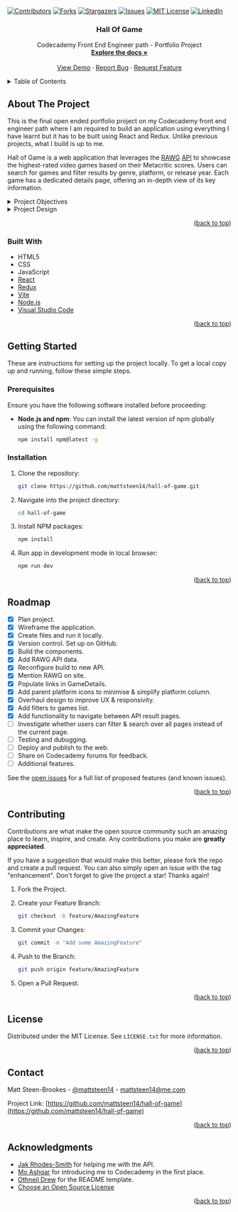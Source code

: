<a name="readme-top"></a>

<!-- PROJECT SHIELDS -->
<!--
*** I'm using markdown "reference style" links for readability.
*** Reference links are enclosed in brackets [ ] instead of parentheses ( ).
*** See the bottom of this document for the declaration of the reference variables
*** for contributors-url, forks-url, etc. This is an optional, concise syntax you may use.
*** https://www.markdownguide.org/basic-syntax/#reference-style-links
-->
[![Contributors][contributors-shield]][contributors-url]
[![Forks][forks-shield]][forks-url]
[![Stargazers][stars-shield]][stars-url]
[![Issues][issues-shield]][issues-url]
[![MIT License][license-shield]][license-url]
[![LinkedIn][linkedin-shield]][linkedin-url]

<h3 align="center">Hall Of Game</h3>

  <p align="center">
    Codecademy Front End Engineer path - Portfolio Project
    <br />
    <a href="https://github.com/mattsteen14/hall-of-game"><strong>Explore the docs »</strong></a>
    <br />
    <br />
    <a href="https://github.com/mattsteen14/hall-of-game">View Demo</a>
    ·
    <a href="https://github.com/mattsteen14/hall-of-game/issues/new?labels=bug&template=bug-report---.md">Report Bug</a>
    ·
    <a href="https://github.com/mattsteen14/hall-of-game/issues/new?labels=enhancement&template=feature-request---.md">Request Feature</a>
  </p>
</div>

<!-- TABLE OF CONTENTS -->
<details>
  <summary>Table of Contents</summary>
  <ol>
    <li>
      <a href="#about-the-project">About The Project</a>
      <ul>
        <li><a href="#built-with">Built With</a></li>
      </ul>
    </li>
    <li>
      <a href="#getting-started">Getting Started</a>
      <ul>
        <li><a href="#prerequisites">Prerequisites</a></li>
        <li><a href="#installation">Installation</a></li>
      </ul>
    </li>
    <li><a href="#roadmap">Roadmap</a></li>
    <li><a href="#contributing">Contributing</a></li>
    <li><a href="#license">License</a></li>
    <li><a href="#contact">Contact</a></li>
    <li><a href="#acknowledgments">Acknowledgments</a></li>
  </ol>
</details>

<!-- ABOUT THE PROJECT -->
## About The Project

This is the final open ended portfolio project on my Codecademy front end engineer path where I am required to build an application using everything I have learnt but it has to be built using React and Redux. Unlike previous projects, what I build is up to me.

Hall of Game is a web application that leverages the [RAWG]('https://rawg.io') [API]('https://rawg.io/apidocs') to showcase the highest-rated video games based on their Metacritic scores. Users can search for games and filter results by genre, platform, or release year. Each game has a dedicated details page, offering an in-depth view of its key information.

<details>
<summary>Project Objectives</summary>

- Integrate IGDB API into the application.

- Create a responsive application that adapts to any device (desktop to mobile).

- Create a responsive application that can be viewed on any modern browser.

- Application accessible at an URL.

- The application will allow users to search for games provided by the API.

- Data can be filtered based on categories that are predefined.

- A detailed view (modal or new page/route) is shown when the user selects an item.

- Utilise animations and transitions when posts are loading.

- Users are able to leave an error state.

- Write unit tests for components using Jest and Enzyme.

- Write end-to-end tests for the application.

</details>

<details>
<summary>Project Design</summary>

As you can see from the wireframe below, the header and nav components will remain constant. In the nav section the rows of filters will be horizontally scrollable and set to the width of the page/view window. The main section will change depending on what list filter the user has selected or if the user has clicked on or searched for a game. The game details view is similar to an IGDB game page but simplified to be single page and just to include the most pertinent information.

### Wireframe

![Hall Of Game wireframe](https://github.com/mattsteen14/hall-of-game/blob/main/public/hall-of-game_wireframe1.png?raw=true)

</details>

<p align="right">(<a href="#readme-top">back to top</a>)</p>

### Built With

- HTML5
- CSS
- JavaScript
- [React](https://reactjs.org/)
- [Redux](https://redux.js.org)
- [Vite](https://vite.dev)
- [Node.js](https://nodejs.org/en)
- [Visual Studio Code](https://code.visualstudio.com)

<p align="right">(<a href="#readme-top">back to top</a>)</p>

<!-- GETTING STARTED -->
## Getting Started

These are instructions for setting up the project locally. To get a local copy up and running, follow these simple steps.

### Prerequisites

Ensure you have the following software installed before proceeding:

- **Node.js and npm**: You can install the latest version of npm globally using the following command:

  ```sh
  npm install npm@latest -g
  ```

### Installation

<!-- 1. Get a free API Key at [https://example.com](https://example.com) -->
1. Clone the repository:

   ```sh
   git clone https://github.com/mattsteen14/hall-of-game.git
   ```

2. Navigate into the project directory:

   ```sh
   cd hall-of-game
   ```

3. Install NPM packages:

   ```sh
   npm install
   ```

4. Run app in development mode in local browser:

   ```sh
   npm run dev
   ```

<p align="right">(<a href="#readme-top">back to top</a>)</p>

<!-- ROADMAP -->
## Roadmap

- [x] Plan project.
- [x] Wireframe the application.
- [x] Create files and run it locally.
- [x] Version control. Set up on GitHub.
- [x] Build the components.
- [x] Add RAWG API data.
- [x] Reconfigure build to new API.
- [x] Mention RAWG on site.
- [x] Populate links in GameDetails.
- [x] Add parent platform icons to minimise & simplify platform column.
- [x] Overhaul design to improve UX & responsivity.
- [x] Add filters to games list.
- [x] Add functionality to navigate between API result pages.
- [ ] Investigate whether users can filter & search over all pages instead of the current page.
- [ ] Testing and dubugging.
- [ ] Deploy and publish to the web.
- [ ] Share on Codecademy forums for feedback.
- [ ] Additional features.

See the [open issues](https://github.com/mattsteen14/hall-of-game/issues) for a full list of proposed features (and known issues).

<p align="right">(<a href="#readme-top">back to top</a>)</p>

<!-- CONTRIBUTING -->
## Contributing

Contributions are what make the open source community such an amazing place to learn, inspire, and create. Any contributions you make are **greatly appreciated**.

If you have a suggestion that would make this better, please fork the repo and create a pull request. You can also simply open an issue with the tag "enhancement".
Don't forget to give the project a star! Thanks again!

1. Fork the Project.

2. Create your Feature Branch:

   ```sh
   git checkout -b feature/AmazingFeature
   ```

3. Commit your Changes:

   ```sh
   git commit -m "Add some AmazingFeature"
   ```

4. Push to the Branch:

   ```sh
   git push origin feature/AmazingFeature
   ```

5. Open a Pull Request.

<p align="right">(<a href="#readme-top">back to top</a>)</p>

<!-- LICENSE -->
## License

Distributed under the MIT License. See `LICENSE.txt` for more information.

<p align="right">(<a href="#readme-top">back to top</a>)</p>

<!-- CONTACT -->
## Contact

Matt Steen-Brookes - [@mattsteen14](https://twitter.com/mattsteen14) - <mattsteen14@me.com>

Project Link: [https://github.com/mattsteen14/hall-of-game](https://github.com/mattsteen14/hall-of-game)

<p align="right">(<a href="#readme-top">back to top</a>)</p>

<!-- ACKNOWLEDGMENTS -->
## Acknowledgments

- [Jak Rhodes-Smith](https://github.com/jakr-s) for helping me with the API.
- [Mo Ashqar](https://github.com/ashqar) for introducing me to Codecademy in the first place.
- [Othneil Drew](https://github.com/othneildrew) for the README template.
- [Choose an Open Source License](https://choosealicense.com)

<p align="right">(<a href="#readme-top">back to top</a>)</p>

<!-- MARKDOWN LINKS & IMAGES -->
<!-- https://www.markdownguide.org/basic-syntax/#reference-style-links -->
[contributors-shield]: https://img.shields.io/github/contributors/mattsteen14/hall-of-game.svg?style=for-the-badge
[contributors-url]: https://github.com/mattsteen14/hall-of-game/graphs/contributors
[forks-shield]: https://img.shields.io/github/forks/mattsteen14/hall-of-game.svg?style=for-the-badge
[forks-url]: https://github.com/mattsteen14/hall-of-game/network/members
[stars-shield]: https://img.shields.io/github/stars/mattsteen14/hall-of-game.svg?style=for-the-badge
[stars-url]: https://github.com/mattsteen14/hall-of-game/stargazers
[issues-shield]: https://img.shields.io/github/issues/mattsteen14/hall-of-game.svg?style=for-the-badge
[issues-url]: https://github.com/mattsteen14/hall-of-game/issues
[license-shield]: https://img.shields.io/github/license/mattsteen14/hall-of-game.svg?style=for-the-badge
[license-url]: https://github.com/mattsteen14/hall-of-game/blob/main/LICENSE
[linkedin-shield]: https://img.shields.io/badge/-LinkedIn-black.svg?style=for-the-badge&logo=linkedin&colorB=555
[linkedin-url]: https://www.linkedin.com/in/mattsteen14
